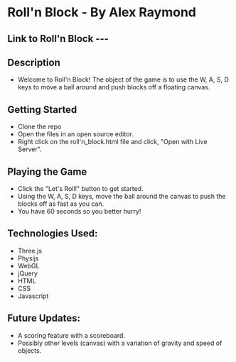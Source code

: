 # Roll'n Block - By Alex Raymond 

## Link to Roll'n Block --- 

## Description
* Welcome to Roll'n Block!  The object of the game is to use the W, A, S, D keys to move a ball around and push blocks off a floating canvas. 

## Getting Started

* Clone the repo
* Open the files in an open source editor.
* Right click on the roll'n_block.html file and click, "Open with Live Server".

## Playing the Game

* Click the "Let's Roll!" button to get started.
* Using the W, A, S, D keys, move the ball around the canvas to push the blocks off as fast as you can.
* You have 60 seconds so you better hurry!

## Technologies Used:

* Three.js
* Physijs
* WebGL
* jQuery
* HTML
* CSS
* Javascript

## Future Updates:

* A scoring feature with a scoreboard.
* Possibly other levels (canvas) with a variation of gravity and speed of objects.
